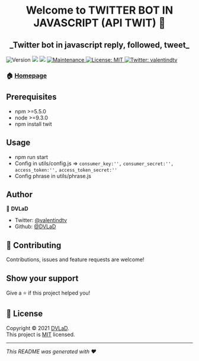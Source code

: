 
<h1 align="center">Welcome to TWITTER BOT IN JAVASCRIPT (API TWIT) 👋</h1>
<h2 align="center">_Twitter bot in javascript reply, followed, tweet_</h2>
<p>
  <img alt="Version" src="https://img.shields.io/badge/version-1.0.0-blue.svg?cacheSeconds=2592000" />
  <img src="https://img.shields.io/badge/npm-%3E%3D5.5.0-blue.svg" />
  <img src="https://img.shields.io/badge/node-%3E%3D9.3.0-blue.svg" />
  <a href="https://github.com/EinSlen" target="_blank">
    <img alt="Maintenance" src="https://img.shields.io/badge/Maintained%3F-yes-green.svg" />
  </a>
  <a href="https://github.com/EinSlen#licence" target="_blank">
    <img alt="License: MIT" src="https://img.shields.io/github/license/EinSlen/twitter-bot" />
  </a>
  <a href="https://twitter.com/valentindtv" target="_blank">
    <img alt="Twitter: valentindtv" src="https://img.shields.io/twitter/follow/valentindtv.svg?style=social" />
  </a>
</p>

>   

### 🏠 [Homepage](https://github.com/einslen#readme)

## Prerequisites

- npm >=5.5.0
- node >=9.3.0
- npm install twit
    

## Usage

- npm run start
- Config in utils/config.js =>
    ``consumer_key:'',``
    ``consumer_secret:'',``
   `` access_token:'',``
    ``access_token_secret:''``
- Config phrase in utils/phrase.js 

## Author

👤 **DVLaD**

* Twitter: [@valentindtv](https://twitter.com/valentindtv)
* Github: [@DVLaD](https://github.com/EinSlen)

## 🤝 Contributing

Contributions, issues and feature requests are welcome!<br />

## Show your support

Give a ⭐️ if this project helped you!

## 📝 License

Copyright © 2021 [DVLaD](https://github.com/EinSlen).<br />
This project is [MIT](https://github.com/EinSlen/LICENSE) licensed.

***
_This README was generated with ❤️_
